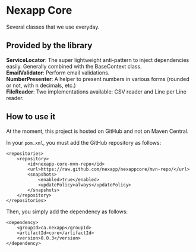 # Nexapp Core
Several classes that we use everyday.

## Provided by the library
**ServiceLocator**: The super lightweight anti-pattern to inject dependencies easily. Generally combined with the BaseContext class. <br />
**EmailValidator**: Perform email validations. <br />
**NumberPresenter**: A helper to present numbers in various forms (rounded or not, with n decimals, etc.) <br />
**FileReader**: Two implementations available: CSV reader and Line per Line reader.

## How to use it
At the moment, this project is hosted on GitHub and not on Maven Central.

In your `pom.xml`, you must add the GitHub repository as follows:
```
<repositories>
	<repository>
		<id>nexapp-core-mvn-repo</id>
		<url>https://raw.github.com/nexapp/nexappcore/mvn-repo/</url>
		<snapshots>
			<enabled>true</enabled>
			<updatePolicy>always</updatePolicy>
		</snapshots>
	</repository>
</repositories>
```

Then, you simply add the dependency as follows:
```
<dependency>
	<groupId>ca.nexapp</groupId>
	<artifactId>core</artifactId>
	<version>0.0.3</version>
</dependency>
```
